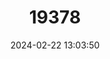 ---
title: "19378"
category: "Ratufa indica"
draft: false
date: 2024-02-22 13:03:50
languages:
  English: ["Malabar Giant Squirrel", "Indian Giant Squirrel"]
  French: ["Écureuil géant de l'Inde"]
---